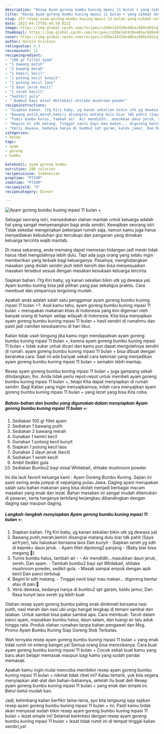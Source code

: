 ```yaml
---
description: "Resep Ayam goreng bumbu kuning mpasi 11 bulan + yang nikmat Untuk Jualan"
title: "Resep Ayam goreng bumbu kuning mpasi 11 bulan + yang nikmat Untuk Jualan"
slug: 257-resep-ayam-goreng-bumbu-kuning-mpasi-11-bulan-yang-nikmat-untuk-jualan
date: 2021-04-17T05:44:54.022Z
image: https://img-global.cpcdn.com/recipes/cd30e142428e48ba/680x482cq70/ayam-goreng-bumbu-kuning-mpasi-11-bulan-foto-resep-utama.jpg
thumbnail: https://img-global.cpcdn.com/recipes/cd30e142428e48ba/680x482cq70/ayam-goreng-bumbu-kuning-mpasi-11-bulan-foto-resep-utama.jpg
cover: https://img-global.cpcdn.com/recipes/cd30e142428e48ba/680x482cq70/ayam-goreng-bumbu-kuning-mpasi-11-bulan-foto-resep-utama.jpg
author: Harold Erickson
ratingvalue: 3.3
reviewcount: 12
recipeingredient:
- "100 gr fillet ayam"
- "1 bawang putih"
- "2 bawang merah"
- "1 kemiri kecil"
- "1 potong kecil kunyit"
- "1 potong kecil laos"
- "2 daun jeruk kecil"
- "1 sereh kecill"
- "Sedikit gula"
- " Bumbu2 bayi misal Whitebait shitake mushroom powder"
recipeinstructions:
- "Siapkan bahan. (Yg Kiri baby, yg kanan sekalian bikin utk yg dewasa ya)"
- "Bawang putih,merah,kemiri disangrai matang dulu biar tdk pahit (Saya airfryer), lalu haluskan bersama laos Dan kunyit Siapkan sereh yg sdh di keprek+ daun jeruk. Ayam fillet dipotong2 panjang (Baby biar bisa megang 😬)"
- "Tumis bumbu halus, tambah air  Air mendidih...masukkan daun jeruk, sereh, Dan ayam. Tambah bumbu2 bayi spt Whitebait, shitake mushroom powder, sedikit gula.  Masak sampai empuk dengan apik kecil Dan panci tertutup"
- "Begini kl sdh matang. Tinggal nanti bayi mau makan... digoreng bentar atau di pan.💚"
- "Versi dewasa, bedanya hanya di bumbu2 spt garam, kaldu jamur, Dan Rasa kunyit laos sereh yg lebih kuat"
categories:
- Resep
tags:
- ayam
- goreng
- bumbu

katakunci: ayam goreng bumbu 
nutrition: 280 calories
recipecuisine: Indonesian
preptime: "PT33M"
cooktime: "PT34M"
recipeyield: "4"
recipecategory: Dinner

---
```



![Ayam goreng bumbu kuning mpasi 11 bulan +](https://img-global.cpcdn.com/recipes/cd30e142428e48ba/680x482cq70/ayam-goreng-bumbu-kuning-mpasi-11-bulan-foto-resep-utama.jpg)

Sebagai seorang istri, menyediakan olahan mantab untuk keluarga adalah hal yang sangat menyenangkan bagi anda sendiri. Kewajiban seorang istri Tidak sekedar mengerjakan pekerjaan rumah saja, namun kamu juga harus menyediakan kebutuhan gizi tercukupi dan panganan yang dimakan keluarga tercinta wajib mantab.

Di masa  sekarang, anda memang dapat memesan hidangan jadi meski tidak harus ribet mengolahnya lebih dulu. Tapi ada juga orang yang selalu ingin memberikan yang terbaik bagi keluarganya. Pasalnya, menghidangkan masakan yang diolah sendiri jauh lebih bersih dan bisa menyesuaikan masakan tersebut sesuai dengan masakan kesukaan keluarga tercinta. 

Siapkan bahan. (Yg Kiri baby, yg kanan sekalian bikin utk yg dewasa ya). Ayam bumbu kuning bisa jadi pilihan yang pas sekaligus praktis. Cara membuat dan simpannya tergolong mudah.

Apakah anda adalah salah satu penggemar ayam goreng bumbu kuning mpasi 11 bulan +?. Asal kamu tahu, ayam goreng bumbu kuning mpasi 11 bulan + merupakan makanan khas di Indonesia yang kini digemari oleh banyak orang di hampir setiap wilayah di Indonesia. Kita bisa menyajikan ayam goreng bumbu kuning mpasi 11 bulan + hasil sendiri di rumahmu dan pasti jadi camilan kesukaanmu di hari libur.

Kalian tidak usah bingung jika kamu ingin mendapatkan ayam goreng bumbu kuning mpasi 11 bulan +, karena ayam goreng bumbu kuning mpasi 11 bulan + tidak sukar untuk dicari dan kamu pun dapat mengolahnya sendiri di rumah. ayam goreng bumbu kuning mpasi 11 bulan + bisa dibuat dengan beraneka cara. Saat ini ada banyak sekali cara kekinian yang menjadikan ayam goreng bumbu kuning mpasi 11 bulan + semakin lebih mantap.

Resep ayam goreng bumbu kuning mpasi 11 bulan + juga gampang sekali dihidangkan, lho. Anda tidak perlu repot-repot untuk membeli ayam goreng bumbu kuning mpasi 11 bulan +, tetapi Kita dapat menyiapkan di rumah sendiri. Bagi Kalian yang ingin menyajikannya, inilah cara menyajikan ayam goreng bumbu kuning mpasi 11 bulan + yang lezat yang bisa Kita coba.

<!--inarticleads1-->

##### Bahan-bahan dan bumbu yang digunakan dalam menyiapkan Ayam goreng bumbu kuning mpasi 11 bulan +:

1. Sediakan 100 gr fillet ayam
1. Sediakan 1 bawang putih
1. Sediakan 2 bawang merah
1. Gunakan 1 kemiri kecil
1. Gunakan 1 potong kecil kunyit
1. Siapkan 1 potong kecil laos
1. Gunakan 2 daun jeruk (kecil)
1. Sediakan 1 sereh kecill
1. Ambil Sedikit gula
1. Sediakan  Bumbu2 bayi misal Whitebait, shitake mushroom powder


Ini dia lauk favorit keluarga kami : Ayam Goreng Bumbu Kuning. Sajian ini pasti sering anda jumpai di sepanjang pulau Jawa. Daging ayam merupakan salah satu bahan makanan yang bisa diolah menjadi berbagai macam masakan yang enak dan lezat. Bahan masakan ini sangat mudah ditemukan di pasaran, serta harganya terbilang terjangkau dibandingkan dengan daging sapi maupun daging. 

<!--inarticleads2-->

##### Langkah-langkah menyiapkan Ayam goreng bumbu kuning mpasi 11 bulan +:

1. Siapkan bahan. (Yg Kiri baby, yg kanan sekalian bikin utk yg dewasa ya)
1. Bawang putih,merah,kemiri disangrai matang dulu biar tdk pahit (Saya airfryer), lalu haluskan bersama laos Dan kunyit - Siapkan sereh yg sdh di keprek+ daun jeruk. - Ayam fillet dipotong2 panjang - (Baby biar bisa megang 😬)
1. Tumis bumbu halus, tambah air -  - Air mendidih...masukkan daun jeruk, sereh, Dan ayam. - Tambah bumbu2 bayi spt Whitebait, shitake mushroom powder, sedikit gula.  - Masak sampai empuk dengan apik kecil Dan panci tertutup
1. Begini kl sdh matang. - Tinggal nanti bayi mau makan... digoreng bentar atau di pan.💚
1. Versi dewasa, bedanya hanya di bumbu2 spt garam, kaldu jamur, Dan Rasa kunyit laos sereh yg lebih kuat


Olahan resep ayam goreng bumbu paling enak dinikmati bersama nasi putih, nasi merah dan nasi ubi ungu hangat lengkap di temani sambal dan lalaban. Untuk sambal bisa pakai sambal apa. Cara membuat: Taruh dalam panci ayam, masukkan bumbu halus, daun salam, dan tuangi air lalu aduk hingga rata. Produk olahan rumahan tanpa bahan pengawet dan Msg. Promo Ayam Bumbu Kuning Siap Goreng Stok Terbatas. 

Wah ternyata resep ayam goreng bumbu kuning mpasi 11 bulan + yang enak tidak rumit ini enteng banget ya! Semua orang bisa mencobanya. Cara buat ayam goreng bumbu kuning mpasi 11 bulan + Cocok sekali buat kamu yang baru akan belajar memasak maupun bagi kamu yang sudah pandai memasak.

Apakah kamu ingin mulai mencoba membikin resep ayam goreng bumbu kuning mpasi 11 bulan + nikmat tidak ribet ini? Kalau tertarik, yuk kita segera menyiapkan alat-alat dan bahan-bahannya, setelah itu buat deh Resep ayam goreng bumbu kuning mpasi 11 bulan + yang enak dan simple ini. Betul-betul mudah kan. 

Jadi, ketimbang kalian berfikir lama-lama, ayo kita langsung saja sajikan resep ayam goreng bumbu kuning mpasi 11 bulan + ini. Pasti kamu tiidak akan menyesal sudah bikin resep ayam goreng bumbu kuning mpasi 11 bulan + lezat simple ini! Selamat berkreasi dengan resep ayam goreng bumbu kuning mpasi 11 bulan + lezat tidak rumit ini di tempat tinggal kalian sendiri,ya!.

